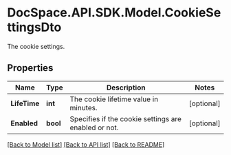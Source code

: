 # DocSpace.API.SDK.Model.CookieSettingsDto
The cookie settings.

## Properties

Name | Type | Description | Notes
------------ | ------------- | ------------- | -------------
**LifeTime** | **int** | The cookie lifetime value in minutes. | [optional] 
**Enabled** | **bool** | Specifies if the cookie settings are enabled or not. | [optional] 

[[Back to Model list]](../README.md#documentation-for-models) [[Back to API list]](../README.md#documentation-for-api-endpoints) [[Back to README]](../README.md)

